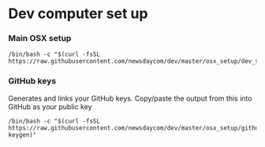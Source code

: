 # Dev computer set up

### Main OSX setup

```
/bin/bash -c "$(curl -fsSL https://raw.githubusercontent.com/newsdaycom/dev/master/osx_setup/dev_setup)"
```

### GitHub keys

Generates and links your GitHub keys. Copy/paste the output from this into GitHub as your public key

```
/bin/bash -c "$(curl -fsSL https://raw.githubusercontent.com/newsdaycom/dev/master/osx_setup/github-keygen)"
```
